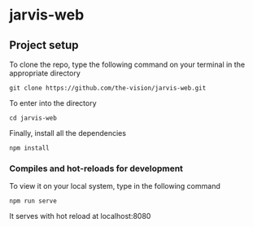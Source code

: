 # jarvis-web

## Project setup

To clone the repo, type the following command on your terminal in the appropriate directory
```
git clone https://github.com/the-vision/jarvis-web.git
```
To enter into the directory 
```
cd jarvis-web
```
Finally, install all the dependencies
```
npm install
```

### Compiles and hot-reloads for development
To view it on your local system, type in the following command
```
npm run serve
```
It serves with hot reload at localhost:8080



